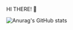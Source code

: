 HI THERE! 👋

![Anurag's GitHub stats](https://github-readme-stats.vercel.app/api?abdulla-ashurov=anuraghazra&show_icons=true&theme=radical)
